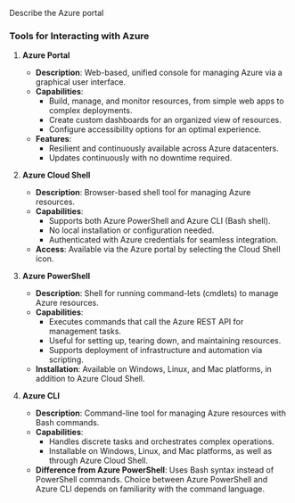 Describe the Azure portal

### **Tools for Interacting with Azure**

1. **Azure Portal**
   - **Description**: Web-based, unified console for managing Azure via a graphical user interface.
   - **Capabilities**:
     - Build, manage, and monitor resources, from simple web apps to complex deployments.
     - Create custom dashboards for an organized view of resources.
     - Configure accessibility options for an optimal experience.
   - **Features**:
     - Resilient and continuously available across Azure datacenters.
     - Updates continuously with no downtime required.

2. **Azure Cloud Shell**
   - **Description**: Browser-based shell tool for managing Azure resources.
   - **Capabilities**:
     - Supports both Azure PowerShell and Azure CLI (Bash shell).
     - No local installation or configuration needed.
     - Authenticated with Azure credentials for seamless integration.
   - **Access**: Available via the Azure portal by selecting the Cloud Shell icon.

3. **Azure PowerShell**
   - **Description**: Shell for running command-lets (cmdlets) to manage Azure resources.
   - **Capabilities**:
     - Executes commands that call the Azure REST API for management tasks.
     - Useful for setting up, tearing down, and maintaining resources.
     - Supports deployment of infrastructure and automation via scripting.
   - **Installation**: Available on Windows, Linux, and Mac platforms, in addition to Azure Cloud Shell.

4. **Azure CLI**
   - **Description**: Command-line tool for managing Azure resources with Bash commands.
   - **Capabilities**:
     - Handles discrete tasks and orchestrates complex operations.
     - Installable on Windows, Linux, and Mac platforms, as well as through Azure Cloud Shell.
   - **Difference from Azure PowerShell**: Uses Bash syntax instead of PowerShell commands. Choice between Azure PowerShell and Azure CLI depends on familiarity with the command language.